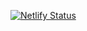 [![Netlify Status](https://api.netlify.com/api/v1/badges/1854a391-1910-4452-b404-745984b528bd/deploy-status)](https://app.netlify.com/sites/rubenlopez2/deploys)